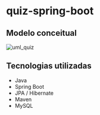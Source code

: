 # quiz-spring-boot

## Modelo conceitual
![uml_quiz](https://github.com/oizus/quiz-spring-boot/assets/97613069/3b5bc350-187e-491f-879f-144374f5e68c)

## Tecnologias utilizadas
- Java
- Spring Boot
- JPA / Hibernate
- Maven
- MySQL
